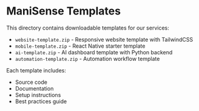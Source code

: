 # ManiSense Templates

This directory contains downloadable templates for our services:

- `website-template.zip` - Responsive website template with TailwindCSS
- `mobile-template.zip` - React Native starter template
- `ai-template.zip` - AI dashboard template with Python backend
- `automation-template.zip` - Automation workflow template

Each template includes:
- Source code
- Documentation
- Setup instructions
- Best practices guide
